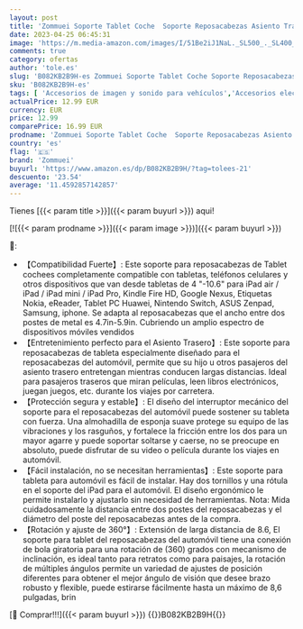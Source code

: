 ```yaml
---
layout: post
title: 'Zommuei Soporte Tablet Coche  Soporte Reposacabezas Asiento Trasero para automóvil 360°Rotación Soporte de Montaje Extensible para iPad Air Mini 2 3 4  Pad 2018 Pro 9.7 10.5  Tableta de 4.7-11 Pulgada'
date: 2023-04-25 06:45:31
image: 'https://m.media-amazon.com/images/I/51Be2iJ1NaL._SL500_._SL400_.jpg'
comments: true
category: ofertas
author: 'tole.es'
slug: 'B082KB2B9H-es Zommuei Soporte Tablet Coche Soporte Reposacabezas Asiento...'
sku: 'B082KB2B9H-es'
tags: [ 'Accesorios de imagen y sonido para vehículos','Accesorios electrónicos para vehículos','Electrónica','Electrónica para vehículos','Soportes de tablet para el reposacabezas del vehículo','ipad','zommuei','🇪🇸', ]
actualPrice: 12.99 EUR
currency: EUR
price: 12.99
comparePrice: 16.99 EUR
prodname: 'Zommuei Soporte Tablet Coche  Soporte Reposacabezas Asiento Trasero para automóvil 360°Rotación Soporte de Montaje Extensible para iPad Air Mini 2 3 4  Pad 2018 Pro 9.7 10.5  Tableta de 4.7-11 Pulgada'
country: 'es'
flag: '🇪🇸'
brand: 'Zommuei'
buyurl: 'https://www.amazon.es/dp/B082KB2B9H/?tag=tolees-21'
descuento: '23.54'
average: '11.4592857142857'
---
```


Tienes [{{< param title >}}]({{< param buyurl >}}) aqui!

[![{{< param prodname >}}]({{< param image >}})]({{< param buyurl >}})

🔎:

- 【Compatibilidad Fuerte】: Este soporte para reposacabezas de Tablet cochees completamente compatible con tabletas, teléfonos celulares y otros dispositivos que van desde tabletas de 4 "-10.6" para iPad air / iPad / iPad mini / iPad Pro, Kindle Fire HD, Google Nexus, Etiquetas Nokia, eReader, Tablet PC Huawei, Nintendo Switch, ASUS Zenpad, Samsung, iphone. Se adapta al reposacabezas que el ancho entre dos postes de metal es 4.7in-5.9in. Cubriendo un amplio espectro de dispositivos móviles vendidos
- 【Entretenimiento perfecto para el Asiento Trasero】: Este soporte para reposacabezas de tableta especialmente diseñado para el reposacabezas del automóvil, permite que su hijo u otros pasajeros del asiento trasero entretengan mientras conducen largas distancias. Ideal para pasajeros traseros que miran películas, leen libros electrónicos, juegan juegos, etc. durante los viajes por carretera.
- 【Protección segura y estable】: El diseño del interruptor mecánico del soporte para el reposacabezas del automóvil puede sostener su tableta con fuerza. Una almohadilla de esponja suave protege su equipo de las vibraciones y los rasguños, y fortalece la fricción entre los dos para un mayor agarre y puede soportar soltarse y caerse, no se preocupe en absoluto, puede disfrutar de su video o película durante los viajes en automóvil.
- 【Fácil instalación, no se necesitan herramientas】: Este soporte para tableta para automóvil es fácil de instalar. Hay dos tornillos y una rótula en el soporte del iPad para el automóvil. El diseño ergonómico le permite instalarlo y ajustarlo sin necesidad de herramientas. Nota: Mida cuidadosamente la distancia entre dos postes del reposacabezas y el diámetro del poste del reposacabezas antes de la compra.
- 【Rotación y ajuste de 360°】: Extensión de larga distancia de 8.6, El soporte para tablet del reposacabezas del automóvil tiene una conexión de bola giratoria para una rotación de (360) grados con mecanismo de inclinación, es ideal tanto para retratos como para paisajes, la rotación de múltiples ángulos permite un variedad de ajustes de posición diferentes para obtener el mejor ángulo de visión que desee brazo robusto y flexible, puede estirarse fácilmente hasta un máximo de 8,6 pulgadas, brin

[🛒 Comprar!!!]({{< param buyurl >}})
{{<world>}}B082KB2B9H{{</world>}}
